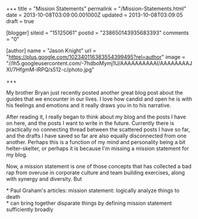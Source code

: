 +++
title = "Mission Statements"
permalink = "/Mission-Statements.html"
date = 2013-10-08T03:09:00.001000Z
updated = 2013-10-08T03:09:05
draft = true

[blogger]
siteid = "15125061"
postid = "238650143935683393"
comments = "0"

[author]
name = "Jason Knight"
url = "https://plus.google.com/102340116383554399495?rel=author"
image = "//lh5.googleusercontent.com/-7hdboMymj1U/AAAAAAAAAAI/AAAAAAAAJXI/7HfgmM-lRPQ/s512-c/photo.jpg"

+++

<div class="css-full-post-content js-full-post-content">
<p dir="ltr">My brother Bryan just recently posted another great blog post about the guides that we encounter in our lives. I love how candid and open he is with his feelings and emotions and it really draws you in to his narrative.</p><p dir="ltr">After reading it, I really began to think about my blog and the posts I have on here, and the posts I want to write in the future. Currently there is practically no connecting thread between the scattered posts I have so far, and the drafts I have saved so far are also equally disconnected from one another. Perhaps this is a function of my mind and personality being a bit helter-skelter, or perhaps it is because I'm missing a mission statement for my blog. </p><p dir="ltr">Now, a mission statement is one of those concepts that has collected a bad rap from overuse in corporate culture and team building exercises, along with synergy and diversity. But </p><p dir="ltr">* Paul Graham's articles: mission statement: logically analyze things to death<br>* can bring together disparate things by defining mission statement sufficiently broadly</p>
</div>